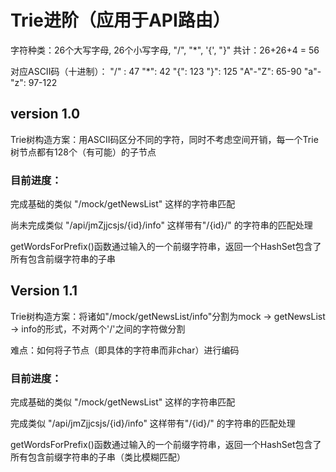 # Trie进阶（应用于API路由）

字符种类：26个大写字母, 26个小写字母, "/", "*", '{', "}"
共计：26+26+4 = 56

对应ASCII码（十进制）：
"/" : 47
"*": 42
"{": 123
"}": 125
"A"-"Z": 65-90
"a"-"z": 97-122

## version 1.0

Trie树构造方案：用ASCII码区分不同的字符，同时不考虑空间开销，每一个Trie树节点都有128个（有可能）的子节点

### 目前进度：

完成基础的类似 "/mock/getNewsList" 这样的字符串匹配

尚未完成类似 "/api/jmZjjcsjs/{id}/info" 这样带有"/{id}/" 的字符串的匹配处理

getWordsForPrefix()函数通过输入的一个前缀字符串，返回一个HashSet包含了所有包含前缀字符串的子串

## Version 1.1

Trie树构造方案：将诸如"/mock/getNewsList/info"分割为mock $\rightarrow$ getNewsList $\rightarrow$ info的形式，不对两个'/'之间的字符做分割

难点：如何将子节点（即具体的字符串而非char）进行编码

### 目前进度：

完成基础的类似 "/mock/getNewsList" 这样的字符串匹配

完成类似 "/api/jmZjjcsjs/{id}/info" 这样带有"/{id}/" 的字符串的匹配处理

getWordsForPrefix()函数通过输入的一个前缀字符串，返回一个HashSet包含了所有包含前缀字符串的子串（类比模糊匹配）

